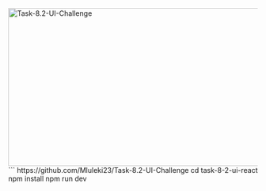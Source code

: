<img src="https://socialify.git.ci/Mluleki23/Task-8.2-UI-Challenge/image?language=1&owner=1&name=1&stargazers=1&theme=Light" alt="Task-8.2-UI-Challenge" width="640" height="320" />
```
https://github.com/Mluleki23/Task-8.2-UI-Challenge
cd task-8-2-ui-react
npm install
npm run dev
